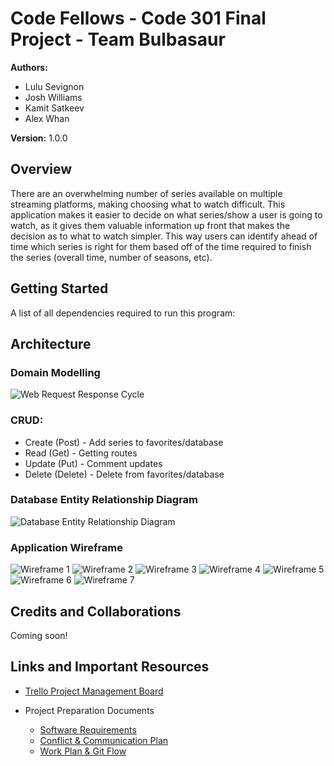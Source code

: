 # Code Fellows - Code 301 Final Project - Team Bulbasaur

**Authors:**

* Lulu Sevignon
* Josh Williams
* Kamit Satkeev
* Alex Whan

**Version:** 1.0.0

## Overview

There are an overwhelming number of series available on multiple streaming platforms, making choosing what to watch difficult. This application makes it easier to decide on what series/show a user is going to watch, as it gives them valuable information up front that makes the decision as to what to watch simpler. This way users can identify ahead of time which series is right for them based off of the time required to finish the series (overall time, number of seasons, etc).

## Getting Started

A list of all dependencies required to run this program:

## Architecture

### Domain Modelling

![Web Request Response Cycle](../assets/images/project-wrrc.png)

### CRUD:
* Create (Post) - Add series to favorites/database
* Read (Get) - Getting routes
* Update (Put) - Comment updates
* Delete (Delete) - Delete from favorites/database

### Database Entity Relationship Diagram

![Database Entity Relationship Diagram](../assets/images/project-erd.jpg)

### Application Wireframe

![Wireframe 1](../assets/images/wireframe-1.jpg)
![Wireframe 2](../assets/images/wireframe-2.jpg)
![Wireframe 3](../assets/images/wireframe-3.jpg)
![Wireframe 4](../assets/images/wireframe-4.jpg)
![Wireframe 5](../assets/images/wireframe-5.jpg)
![Wireframe 6](../assets/images/wireframe-6.jpg)
![Wireframe 7](../assets/images/wireframe-7.jpg)

## Credits and Collaborations

Coming soon!

## Links and Important Resources

* [Trello Project Management Board](https://trello.com/b/b31pfDlT/bulbasaur)

* Project Preparation Documents
  - [Software Requirements](./md/requirements.md)
  - [Conflict & Communication Plan](./md/conflict-communication.md)
  - [Work Plan & Git Flow](./md/work-git.md)